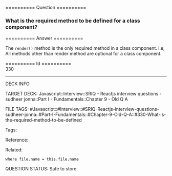========== Question ==========  

### What is the required method to be defined for a class component?  

========== Answer ==========  

The `render()` method is the only required method in a class component. i.e, All methods other than render method are optional for a class component.

========== Id ==========  
330

---

DECK INFO

TARGET DECK: Javascript::Interview::SRIQ - Reactjs interview questions - sudheer jonna::Part I - Fundamentals::Chapter 9 - Old Q A

FILE TAGS: #Javascript::#Interview::#SRIQ-Reactjs-interview-questions-sudheer-jonna::#Part-I-Fundamentals::#Chapter-9-Old-Q-A::#330-What-is-the-required-method-to-be-defined

Tags:

Reference:

Related:

```dataview
where file.name = this.file.name
```
QUESTION STATUS: Safe to store
